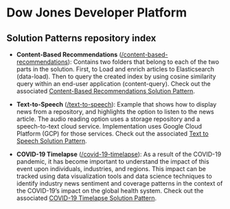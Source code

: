 # Dow Jones Developer Platform

## Solution Patterns repository index

* **Content-Based Recommendations** ([/content-based-recommendations](./content-based-recommendations)): Contains two folders that belong to each of the two parts in the solution. First, to Load and enrich articles to Elasticsearch (data-load). Then to query the created index by using cosine similarity query within an end-user application (content-query). Check out the associated [Content-Based Recommendations Solution Pattern](https://developer.dowjones.com/solution-patterns/details/content-based-recommendations).

* **Text-to-Speech** ([/text-to-speech](./text-to-speech)): Example that shows how to display news from a repository, and highlights the option to listen to the news article. The audio reading option uses a storage repository and a speech-to-text cloud service. Implementation uses Google Cloud Platform (GCP) for those services. Check out the associated [Text to Speech Solution Pattern](https://developer.dowjones.com/solution-patterns/details/text-to-speech).

* **COVID-19 Timelapse** ([/covid-19-timelapse](./covid-19-timelapse)): As a result of the COVID-19 pandemic, it has become important to understand the impact of this event upon individuals, industries, and regions. This impact can be tracked using data visualization tools and data science techniques to identify industry news sentiment and coverage patterns in the context of the COVID-19’s impact on the global health system. Check out the associated [COVID-19 Timelapse Solution Pattern](https://developer.dowjones.com/solution-patterns/details/covid-19-timelapse).
